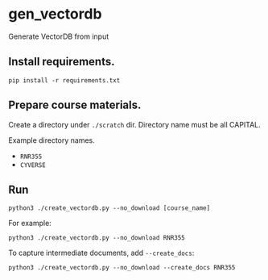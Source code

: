 # gen_vectordb
Generate VectorDB from input


## Install requirements.

```
pip install -r requirements.txt
```

## Prepare course materials.
Create a directory under `./scratch` dir. Directory name must be all CAPITAL.

Example directory names.
- `RNR355`
- `CYVERSE`


## Run

```
python3 ./create_vectordb.py --no_download [course_name]
```

For example:
```
python3 ./create_vectordb.py --no_download RNR355
```

To capture intermediate documents, add `--create_docs`:
```
python3 ./create_vectordb.py --no_download --create_docs RNR355
```
